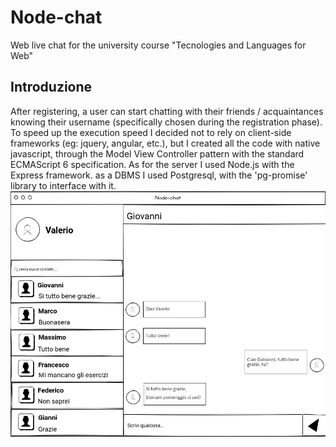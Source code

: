 # Node-chat
Web live chat for the university course "Tecnologies and Languages for Web"

## Introduzione
After registering, a user can start chatting with their friends / acquaintances knowing their username (specifically chosen during the registration phase). To speed up the execution speed I decided not to rely on client-side frameworks (eg: jquery, angular, etc.), but I created all the code with native javascript, through the Model View Controller pattern with the standard ECMAScript 6 specification. As for the server I used Node.js with the Express framework. as a DBMS I used Postgresql, with the 'pg-promise' library to interface with it.
![alt text](documentation/chat-mock.jpg)
